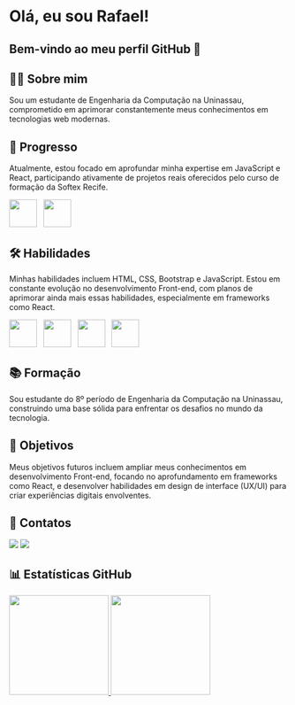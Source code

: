 # Olá, eu sou Rafael! 
## Bem-vindo ao meu perfil GitHub 👋

## 👨‍💻 Sobre mim
Sou um estudante de Engenharia da Computação na Uninassau, comprometido em aprimorar constantemente meus conhecimentos em tecnologias web modernas.

## 🚀 Progresso
Atualmente, estou focado em aprofundar minha expertise em JavaScript e React, participando ativamente de projetos reais oferecidos pelo curso de formação da Softex Recife.

<img src="https://cdn.jsdelivr.net/gh/devicons/devicon/icons/react/react-original.svg" height="50px">&nbsp;&nbsp;&nbsp;<img src="https://cdn.jsdelivr.net/gh/devicons/devicon/icons/javascript/javascript-original.svg" height="50px">

## 🛠️ Habilidades
Minhas habilidades incluem HTML, CSS, Bootstrap e JavaScript. Estou em constante evolução no desenvolvimento Front-end, com planos de aprimorar ainda mais essas habilidades, especialmente em frameworks como React.

<img src="https://cdn.jsdelivr.net/gh/devicons/devicon/icons/javascript/javascript-original.svg" height="50px">&nbsp;&nbsp;&nbsp;<img src="https://cdn.jsdelivr.net/gh/devicons/devicon/icons/bootstrap/bootstrap-plain.svg" height="50px">&nbsp;&nbsp;&nbsp;<img src="https://cdn.jsdelivr.net/gh/devicons/devicon/icons/css3/css3-plain.svg" height="50px">&nbsp;&nbsp;&nbsp;<img src="https://cdn.jsdelivr.net/gh/devicons/devicon/icons/html5/html5-plain.svg" height="50px">

## 📚 Formação
Sou estudante do 8º período de Engenharia da Computação na Uninassau, construindo uma base sólida para enfrentar os desafios no mundo da tecnologia.

## 🎯 Objetivos
Meus objetivos futuros incluem ampliar meus conhecimentos em desenvolvimento Front-end, focando no aprofundamento em frameworks como React, e desenvolver habilidades em design de interface (UX/UI) para criar experiências digitais envolventes.

## 📧 Contatos
<div>
<a href="mailto:rafaelmontreuil@gmail.com"><img loading="lazy" src="https://img.shields.io/badge/Gmail-D14836?style=for-the-badge&logo=gmail&logoColor=white" target="_blank"></a>
<a href="https://www.linkedin.com/in/rafael-montreuil-531163240/" target="_blank"><img loading="lazy" src="https://img.shields.io/badge/-LinkedIn-%230077B5?style=for-the-badge&logo=linkedin&logoColor=white" target="_blank"></a>
</div>

## 📊 Estatísticas GitHub
<div>
<a href="https://github.com/uiu-Rafael">
<img loading="lazy" height="180em" src="https://github-readme-stats.vercel.app/api/top-langs/?username=uiu-Rafael&layout=compact&langs_count=7&theme=dracula"/>
<img loading="lazy" height="180em" src="https://github-readme-stats.vercel.app/api?username=uiu-Rafael&show_icons=true&theme=dracula&include_all_commits=true&count_private=true"/>
</div>
